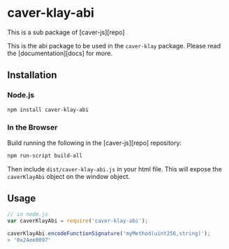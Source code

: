 # caver-klay-abi

This is a sub package of \[caver-js\]\[repo\]

This is the abi package to be used in the `caver-klay` package. Please read the \[documentation\]\[docs\] for more.

## Installation

### Node.js

```bash
npm install caver-klay-abi
```

### In the Browser

Build running the following in the \[caver-js\]\[repo\] repository:

```bash
npm run-script build-all
```

Then include `dist/caver-klay-abi.js` in your html file. This will expose the `caverKlayAbi` object on the window object.

## Usage

```javascript
// in node.js
var caverKlayAbi = require('caver-klay-abi');

caverKlayAbi.encodeFunctionSignature('myMethod(uint256,string)');
> '0x24ee0097'
```

